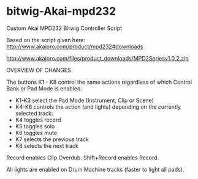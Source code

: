 # bitwig-Akai-mpd232
Custom Akai MPD232 Bitwig Controller Script

Based on the script given here:
http://www.akaipro.com/product/mpd232#downloads

http://www.akaipro.com/files/product_downloads/MPD2Seriesv1.0.2.zip

OVERVIEW OF CHANGES

The buttons K1 - K8 control the same actions regardless of which Control Bank or Pad Mode is enabled.
- K1-K3 select the Pad Mode (Instrument, Clip or Scene)
- K4-K6 controls the action (and lights) depending on the currently selected track:
 - K4 toggles record
 - K5 toggles solo
 - K6 toggles mute 
- K7 selects the previous track
- K8 selects the next track
  
Record enables Clip Overdub. Shift+Record enables Record.

All lights are enabled on Drum Machine tracks (faster to light all pads).
